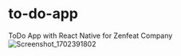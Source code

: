 # to-do-app
ToDo App with React Native for Zenfeat Company
![Screenshot_1702391802](https://github.com/bakicpp/to-do-app/assets/93713174/1a9baa0e-eb05-477d-bd1a-a8efcc6ad315)
